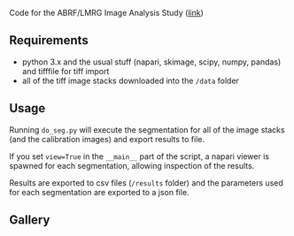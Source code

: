 

Code for the ABRF/LMRG Image Analysis Study ([link](https://sites.google.com/view/lmrg-image-analysis-study))

## Requirements
- python 3.x and the usual stuff (napari, skimage, scipy, numpy, pandas) and tifffile for tiff import
- all of the tiff image stacks downloaded into the ```/data``` folder

## Usage
Running ```do_seg.py``` will execute the segmentation for all of the image stacks (and the calibration images) and export results to file.

If you set ```view=True``` in the ```__main__``` part of the script, a napari viewer is spawned for each segmentation, allowing inspection of the results.

Results are exported to csv files (```/results``` folder) and the parameters used for each segmentation are exported to a json file.

## Gallery




